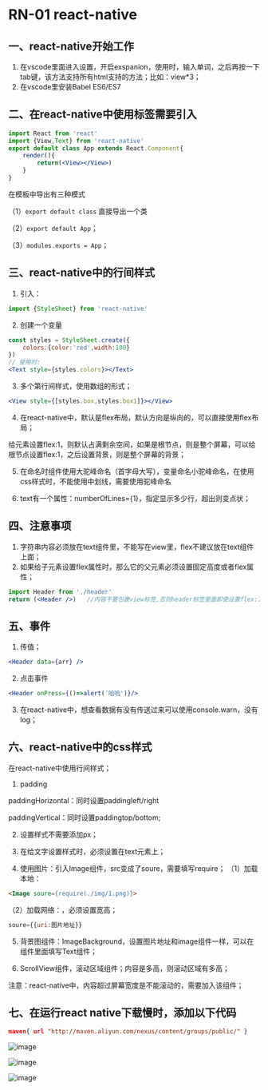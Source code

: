 # RN-01 react-native
## 一、react-native开始工作
1. 在vscode里面进入设置，开启exspanion，使用时，输入单词，之后再按一下tab键，该方法支持所有html支持的方法；比如：view*3；
2. 在vscode里安装Babel ES6/ES7

## 二、在react-native中使用标签需要引入

```jsx
import React from 'react'
import {View,Text} from 'react-native'
export default class App extends React.Component{
    render(){
        return(<View></View>)
    }
}
```
在模板中导出有三种模式

（1）`export default class`  直接导出一个类

（2）`export default App`；

（3）`modules.exports = App`；




## 三、react-native中的行间样式

1. 引入：
```js
import {StyleSheet} from 'react-native'
```
2. 创建一个变量
```jsx
const styles = StyleSheet.create({
    colors:{color:'red',width:100}
})
// 使用时: 
<Text style={styles.colors}></Text>
```
3. 多个第行间样式，使用数组的形式；
```jsx
<View style={[styles.box,styles.box1]}></View>
```
4. 在react-native中，默认是flex布局，默认方向是纵向的，可以直接使用flex布局；

给元素设置flex:1，则默认占满剩余空间，如果是根节点，则是整个屏幕，可以给根节点设置flex:1，之后设置背景，则是整个屏幕的背景；

5. 在命名时组件使用大驼峰命名（首字母大写），变量命名小驼峰命名，在使用css样式时，不能使用中划线，需要使用驼峰命名

7. text有一个属性：numberOfLines={1}，指定显示多少行，超出则变点状；



## 四、注意事项

1. 字符串内容必须放在text组件里，不能写在view里，flex不建议放在text组件上面；
3. 如果给子元素设置flex属性时，那么它的父元素必须设置固定高度或者flex属性；
```jsx
import Header from './header'
return (<Header />)   //内容不要包裹view标签,否则header标签里面即使设置flex:1也没有高度;
```



## 五、事件

1. 传值；
```jsx
<Header data={arr} />
```
2. 点击事件
```jsx
<Header onPress={()=>alert('哈哈')}/>
```
3. 在react-native中，想查看数据有没有传送过来可以使用console.warn，没有log；



## 六、react-native中的css样式

在react-native中使用行间样式；

1. padding

paddingHorizontal：同时设置paddingleft/right

paddingVertical：同时设置paddingtop/bottom;

2. 设置样式不需要添加px；

3. 在给文字设置样式时，必须设置在text元素上；

4. 使用图片：引入Image组件，src变成了soure，需要填写require；
（1）加载本地：
```html
<Image soure={require(./img/1.png)}>
```
（2）加载网络：，必须设置宽高；
```js
soure={{uri:图片地址}}
````

5. 背景图组件：ImageBackground，设置图片地址和image组件一样，可以在组件里面填写Text组件；

6. ScrollView组件，滚动区域组件；内容是多高，则滚动区域有多高；

注意：react-native中，内容超过屏幕宽度是不能滚动的，需要加入该组件；



## 七、在运行react native下载慢时，添加以下代码

```json
maven{ url "http://maven.aliyun.com/nexus/content/groups/public/" }
```
![image](https://www.qfxlw.com/images/rn-01_react-native-01.png)

![image](https://www.qfxlw.com/images/rn-01_react-native-02.png)

![image](https://www.qfxlw.com/images/rn-01_react-native-03.png)